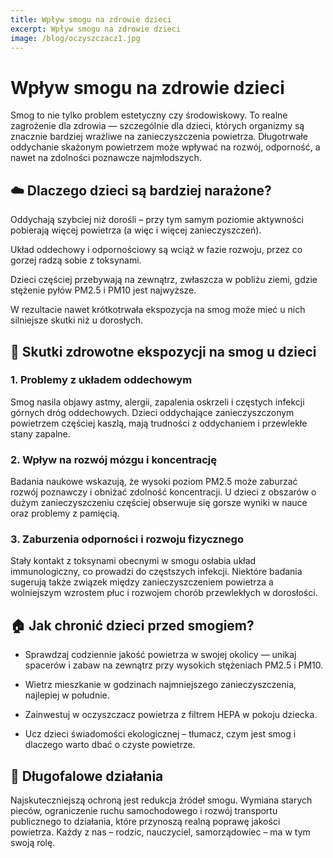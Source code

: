 ```yaml
---
title: Wpływ smogu na zdrowie dzieci
excerpt: Wpływ smogu na zdrowie dzieci
image: /blog/oczyszczacz1.jpg
---
```


# Wpływ smogu na zdrowie dzieci

Smog to nie tylko problem estetyczny czy środowiskowy. To realne zagrożenie dla zdrowia — szczególnie dla dzieci, których organizmy są znacznie bardziej wrażliwe na zanieczyszczenia powietrza. Długotrwałe oddychanie skażonym powietrzem może wpływać na rozwój, odporność, a nawet na zdolności poznawcze najmłodszych.

## ☁️ Dlaczego dzieci są bardziej narażone?

Oddychają szybciej niż dorośli – przy tym samym poziomie aktywności pobierają więcej powietrza (a więc i więcej zanieczyszczeń).

Układ oddechowy i odpornościowy są wciąż w fazie rozwoju, przez co gorzej radzą sobie z toksynami.

Dzieci częściej przebywają na zewnątrz, zwłaszcza w pobliżu ziemi, gdzie stężenie pyłów PM2.5 i PM10 jest najwyższe.

W rezultacie nawet krótkotrwała ekspozycja na smog może mieć u nich silniejsze skutki niż u dorosłych.

## 💨 Skutki zdrowotne ekspozycji na smog u dzieci
### 1. Problemy z układem oddechowym

Smog nasila objawy astmy, alergii, zapalenia oskrzeli i częstych infekcji górnych dróg oddechowych. Dzieci oddychające zanieczyszczonym powietrzem częściej kaszlą, mają trudności z oddychaniem i przewlekłe stany zapalne.

### 2. Wpływ na rozwój mózgu i koncentrację

Badania naukowe wskazują, że wysoki poziom PM2.5 może zaburzać rozwój poznawczy i obniżać zdolność koncentracji. U dzieci z obszarów o dużym zanieczyszczeniu częściej obserwuje się gorsze wyniki w nauce oraz problemy z pamięcią.

### 3. Zaburzenia odporności i rozwoju fizycznego

Stały kontakt z toksynami obecnymi w smogu osłabia układ immunologiczny, co prowadzi do częstszych infekcji. Niektóre badania sugerują także związek między zanieczyszczeniem powietrza a wolniejszym wzrostem płuc i rozwojem chorób przewlekłych w dorosłości.

## 🏠 Jak chronić dzieci przed smogiem?

- Sprawdzaj codziennie jakość powietrza w swojej okolicy — unikaj spacerów i zabaw na zewnątrz przy wysokich stężeniach PM2.5 i PM10.

- Wietrz mieszkanie w godzinach najmniejszego zanieczyszczenia, najlepiej w południe.

- Zainwestuj w oczyszczacz powietrza z filtrem HEPA w pokoju dziecka.

- Ucz dzieci świadomości ekologicznej – tłumacz, czym jest smog i dlaczego warto dbać o czyste powietrze.

## 🌿 Długofalowe działania

Najskuteczniejszą ochroną jest redukcja źródeł smogu. Wymiana starych pieców, ograniczenie ruchu samochodowego i rozwój transportu publicznego to działania, które przynoszą realną poprawę jakości powietrza.
Każdy z nas – rodzic, nauczyciel, samorządowiec – ma w tym swoją rolę.